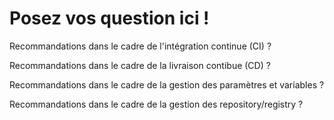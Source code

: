 Posez vos question ici !
===

Recommandations dans le cadre de l'intégration continue (CI) ?

Recommandations dans le cadre de la livraison contibue (CD) ?

Recommandations dans le cadre de la gestion des paramètres et variables ?

Recommandations dans le cadre de la gestion des repository/registry ?

